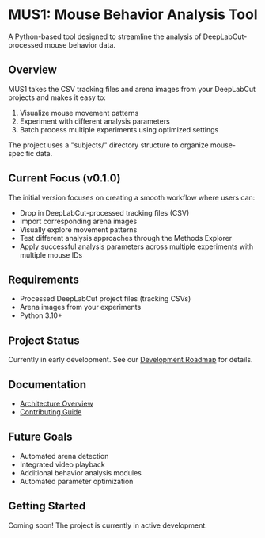 # MUS1: Mouse Behavior Analysis Tool

A Python-based tool designed to streamline the analysis of DeepLabCut-processed mouse behavior data.

## Overview

MUS1 takes the CSV tracking files and arena images from your DeepLabCut projects and makes it easy to:
1. Visualize mouse movement patterns
2. Experiment with different analysis parameters
3. Batch process multiple experiments using optimized settings

The project uses a "subjects/" directory structure to organize mouse-specific data.

## Current Focus (v0.1.0)

The initial version focuses on creating a smooth workflow where users can:
- Drop in DeepLabCut-processed tracking files (CSV)
- Import corresponding arena images
- Visually explore movement patterns
- Test different analysis approaches through the Methods Explorer
- Apply successful analysis parameters across multiple experiments with multiple mouse IDs

## Requirements
- Processed DeepLabCut project files (tracking CSVs)
- Arena images from your experiments
- Python 3.10+


## Project Status
Currently in early development. See our [Development Roadmap](docs/ROADMAP.md) for details.

## Documentation
- [Architecture Overview](docs/ARCHITECTURE.md)
- [Contributing Guide](docs/CONTRIBUTING.md)

## Future Goals
- Automated arena detection
- Integrated video playback
- Additional behavior analysis modules
- Automated parameter optimization

## Getting Started
Coming soon! The project is currently in active development.


